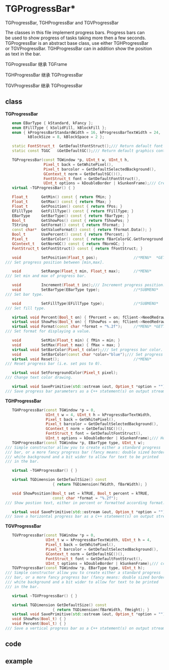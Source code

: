 <!-- TGProgressBar.md --- 
;; 
;; Description: 
;; Author: Hongyi Wu(吴鸿毅)
;; Email: wuhongyi@qq.com 
;; Created: 一 11月 14 20:16:55 2016 (+0800)
;; Last-Updated: 三 9月 16 11:11:28 2020 (+0800)
;;           By: Hongyi Wu(吴鸿毅)
;;     Update #: 2
;; URL: http://wuhongyi.cn -->

# TGProgressBar*

TGProgressBar, TGHProgressBar and TGVProgressBar                     
                                                                      
The classes in this file implement progress bars. Progress bars can  
be used to show progress of tasks taking more then a few seconds.    
TGProgressBar is an abstract base class, use either TGHProgressBar   
or TGVProgressBar. TGHProgressBar can in addition show the position  
as text in the bar. 


TGProgressBar 继承 TGFrame

TGHProgressBar 继承 TGProgressBar

TGVProgressBar 继承 TGProgressBar

## class

**TGProgressBar**

```cpp
   enum EBarType { kStandard, kFancy };
   enum EFillType { kSolidFill, kBlockFill };
   enum { kProgressBarStandardWidth = 16, kProgressBarTextWidth = 24,
          kBlockSize = 8, kBlockSpace = 2 };

   static FontStruct_t  GetDefaultFontStruct();/// Return default font structure in use.
   static const TGGC   &GetDefaultGC();/// Return default graphics context in use.

   TGProgressBar(const TGWindow *p, UInt_t w, UInt_t h,
                 Pixel_t back = GetWhitePixel(),
                 Pixel_t barcolor = GetDefaultSelectedBackground(),
                 GContext_t norm = GetDefaultGC()(),
                 FontStruct_t font = GetDefaultFontStruct(),
                 UInt_t options = kDoubleBorder | kSunkenFrame);/// Create progress bar.
   virtual ~TGProgressBar() { }

   Float_t      GetMin() const { return fMin; }
   Float_t      GetMax() const { return fMax; }
   Float_t      GetPosition() const { return fPos; }
   EFillType    GetFillType() const { return fFillType; }
   EBarType     GetBarType() const { return fBarType; }
   Bool_t       GetShowPos() const { return fShowPos; }
   TString      GetFormat() const { return fFormat; }
   const char*  GetValueFormat() const { return fFormat.Data(); }
   Bool_t       UsePercent() const { return fPercent; }
   Pixel_t      GetBarColor() const { return fBarColorGC.GetForeground(); }
   GContext_t   GetNormGC() const { return fNormGC; }
   FontStruct_t GetFontStruct() const { return fFontStruct; }

   void         SetPosition(Float_t pos);                //*MENU*  *GETTER=GetPosition
/// Set progress position between [min,max].

   void         SetRange(Float_t min, Float_t max);      //*MENU*
/// Set min and max of progress bar.

   void         Increment(Float_t inc);/// Increment progress position.
   void         SetBarType(EBarType type);               //*SUBMENU*
/// Set bar type.

   void         SetFillType(EFillType type);             //*SUBMENU*
/// Set fill type.

   virtual void Percent(Bool_t on) { fPercent = on; fClient->NeedRedraw(this); } //*TOGGLE* *GETTER=UsePercent
   virtual void ShowPos(Bool_t on) { fShowPos = on; fClient->NeedRedraw(this); } //*TOGGLE* *GETTER=GetShowPos
   virtual void Format(const char *format = "%.2f");     //*MENU* *GETTER=GetValueFormat
/// Set format for displaying a value.

   void         SetMin(Float_t min) { fMin = min; }
   void         SetMax(Float_t max) { fMax = max; }
   virtual void SetBarColor(Pixel_t color);/// Set progress bar color.
   void         SetBarColor(const char *color="blue");/// Set progress bar color.
   virtual void Reset();                                 //*MENU*
/// Reset progress bar (i.e. set pos to 0).

   virtual void SetForegroundColor(Pixel_t pixel);
/// Change text color drawing.

   virtual void SavePrimitive(std::ostream &out, Option_t *option = "");
/// Save progress bar parameters as a C++ statement(s) on output stream out.
```


**TGHProgressBar**

```cpp
   TGHProgressBar(const TGWindow *p = 0,
                  UInt_t w = 4, UInt_t h = kProgressBarTextWidth,
                  Pixel_t back = GetWhitePixel(),
                  Pixel_t barcolor = GetDefaultSelectedBackground(),
                  GContext_t norm = GetDefaultGC()(),
                  FontStruct_t font = GetDefaultFontStruct(),
                  UInt_t options = kDoubleBorder | kSunkenFrame);/// Horizontal progress bar constructor.
   TGHProgressBar(const TGWindow *p, EBarType type, UInt_t w);
/// Simple constructor allow you to create either a standard progress
/// bar, or a more fancy progress bar (fancy means: double sized border,
/// white background and a bit wider to allow for text to be printed
/// in the bar.

   virtual ~TGHProgressBar() { }

   virtual TGDimension GetDefaultSize() const
                     { return TGDimension(fWidth, fBarWidth); }

   void ShowPosition(Bool_t set = kTRUE, Bool_t percent = kTRUE,
                     const char *format = "%.2f");
/// Show postion text, either in percent or formatted according format.

   virtual void SavePrimitive(std::ostream &out, Option_t *option = "");
/// Save a horizontal progress bar as a C++ statement(s) on output stream out
```


**TGVProgressBar**

```cpp
   TGVProgressBar(const TGWindow *p = 0,
                  UInt_t w = kProgressBarTextWidth, UInt_t h = 4,
                  Pixel_t back = GetWhitePixel(),
                  Pixel_t barcolor = GetDefaultSelectedBackground(),
                  GContext_t norm = GetDefaultGC()(),
                  FontStruct_t font = GetDefaultFontStruct(),
                  UInt_t options = kDoubleBorder | kSunkenFrame);/// cconstructor
   TGVProgressBar(const TGWindow *p, EBarType type, UInt_t h);
/// Simple constructor allow you to create either a standard progress
/// bar, or a more fancy progress bar (fancy means: double sized border,
/// white background and a bit wider to allow for text to be printed
/// in the bar.

   virtual ~TGVProgressBar() { }

   virtual TGDimension GetDefaultSize() const
                     { return TGDimension(fBarWidth, fHeight); }
   virtual void SavePrimitive(std::ostream &out, Option_t *option = "");
   void ShowPos(Bool_t) { }
   void Percent(Bool_t) { }
/// Save a vertical progress bar as a C++ statement(s) on output stream out.
```

## code



## example



<!-- TGProgressBar.md ends here -->
